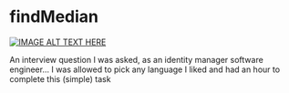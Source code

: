 # findMedian

[![IMAGE ALT TEXT HERE](https://img.youtube.com/vi/O-sASNlYj60/0.jpg)](https://www.youtube.com/watch?v=O-sASNlYj60)

An interview question I was asked, as an identity manager software engineer...
I was allowed to pick any language I liked and had an hour to complete this (simple) task
